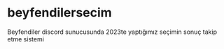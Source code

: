 # beyfendilersecim
Beyfendiler discord sunucusunda 2023te yaptığımız seçimin sonuç takip etme sistemi
